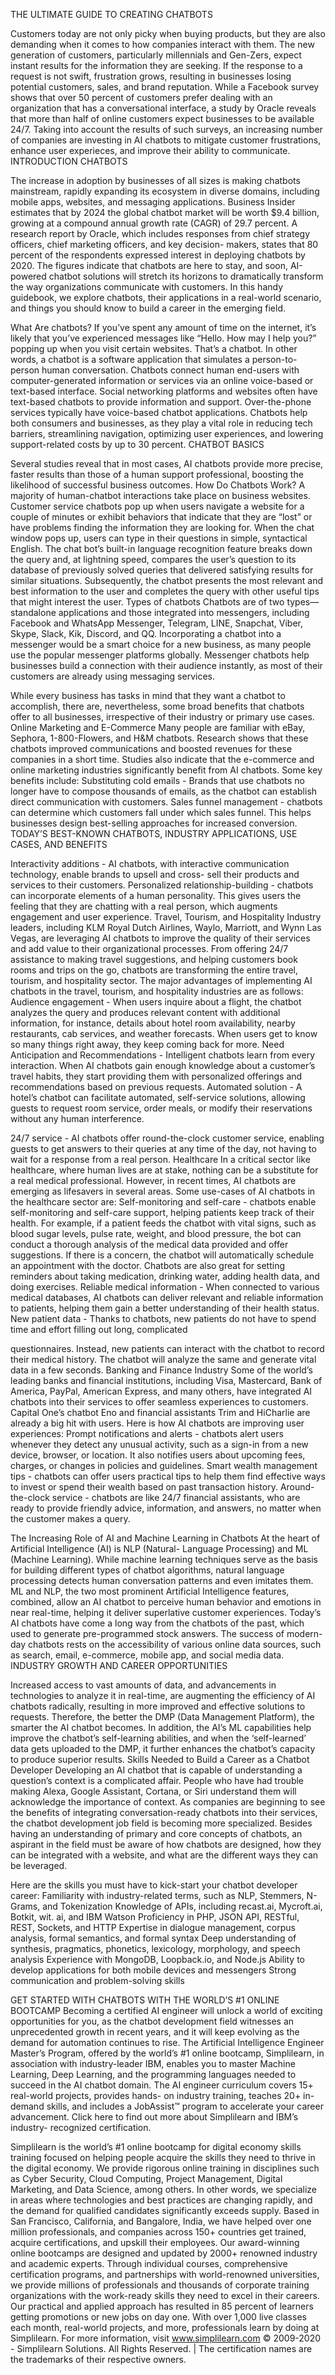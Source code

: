 THE ULTIMATE GUIDE TO
CREATING CHATBOTS

Customers today are not only picky when buying products,
but they are also demanding when it comes to how companies
interact with them.
The new generation of customers, particularly millennials and
Gen-Zers, expect instant results for the information they are
seeking. If the response to a request is not swift, frustration grows,
resulting in businesses losing potential customers, sales, and
brand reputation.
While a Facebook survey shows that over 50 percent of customers
prefer dealing with an organization that has a conversational
interface, a study by Oracle reveals that more than half of online
customers expect businesses to be available 24/7.
Taking into account the results of such surveys, an increasing
number of companies are investing in AI chatbots to mitigate
customer frustrations, enhance user experieces, and improve their
ability to communicate.
INTRODUCTION
CHATBOTS

The increase in adoption by businesses of all sizes is making
chatbots mainstream, rapidly expanding its ecosystem in diverse
domains, including mobile apps, websites, and messaging
applications.
Business Insider estimates that by 2024 the global chatbot market
will be worth $9.4 billion, growing at a compound annual growth
rate (CAGR) of 29.7 percent.
A research report by Oracle, which includes responses from
chief strategy officers, chief marketing officers, and key decision-
makers, states that 80 percent of the respondents expressed
interest in deploying chatbots by 2020.
The figures indicate that chatbots are here to stay, and soon,
AI-powered chatbot solutions will stretch its horizons to
dramatically transform the way organizations communicate with
customers.
In this handy guidebook, we explore chatbots, their applications
in a real-world scenario, and things you should know to build a
career in the emerging field.

What Are chatbots?
If you’ve spent any amount of time on the internet, it’s likely that
you’ve experienced messages like
“Hello. How may I help you?”
popping up when you visit certain websites. That’s a chatbot.
In other words, a chatbot is a software application that simulates a
person-to-person human conversation.
Chatbots connect human end-users with computer-generated
information or services via an online voice-based or text-based
interface.
Social networking platforms and websites often have text-based
chatbots to provide information and support. Over-the-phone
services typically have voice-based chatbot applications.
Chatbots help both consumers and businesses, as they play a vital
role in reducing tech barriers, streamlining navigation, optimizing
user experiences, and lowering support-related costs by up to
30 percent.
CHATBOT BASICS

Several studies reveal that in most cases, AI chatbots provide
more precise, faster results than those of a human support
professional, boosting the likelihood of successful business
outcomes.
How Do Chatbots Work?
A majority of human-chatbot interactions take place on business
websites.
Customer service chatbots pop up when users navigate a website
for a couple of minutes or exhibit behaviors that indicate that
they are “lost” or have problems finding the information they are
looking for.
When the chat window pops up, users can type in their questions
in simple, syntactical English.
The chat bot’s built-in language recognition feature breaks down
the query and, at lightning speed, compares the user’s question to
its database of previously solved queries that delivered satisfying
results for similar situations.
Subsequently, the chatbot presents the most relevant and best
information to the user and completes the query with other useful
tips that might interest the user.
Types of chatbots
Chatbots are of two types—standalone applications and those
integrated into messengers, including Facebook and WhatsApp
Messenger, Telegram, LINE, Snapchat, Viber, Skype, Slack, Kik,
Discord, and QQ.
Incorporating a chatbot into a messenger would be a smart choice
for a new business, as many people use the popular messenger
platforms globally.
Messenger chatbots help businesses build a connection with their
audience instantly, as most of their customers are already using
messaging services.

While every business has tasks in mind that they want a chatbot
to accomplish, there are, nevertheless, some broad benefits that
chatbots offer to all businesses, irrespective of their industry or
primary use cases.
Online Marketing and E-Commerce
Many people are familiar with eBay, Sephora, 1-800-Flowers, and
H&M chatbots.
Research shows that these chatbots improved communications
and boosted revenues for these companies in a short time.
Studies also indicate that the e-commerce and online marketing
industries significantly benefit from AI chatbots. Some key
benefits include:
Substituting cold emails - Brands that use chatbots no longer
have to compose thousands of emails, as the chatbot can
establish direct communication with customers.
Sales funnel management - chatbots can determine which
customers fall under which sales funnel. This helps businesses
design best-selling approaches for increased conversion.
TODAY’S BEST-KNOWN
CHATBOTS, INDUSTRY
APPLICATIONS, USE
CASES, AND BENEFITS

Interactivity additions - AI chatbots, with interactive
communication technology, enable brands to upsell and cross-
sell their products and services to their customers.
Personalized relationship-building - chatbots can incorporate
elements of a human personality. This gives users the feeling
that they are chatting with a real person, which augments
engagement and user experience.
Travel, Tourism, and Hospitality
Industry leaders, including KLM Royal Dutch Airlines, Waylo,
Marriott, and Wynn Las Vegas, are leveraging AI chatbots to
improve the quality of their services and add value to their
organizational processes.
From offering 24/7 assistance to making travel suggestions, and
helping customers book rooms and trips on the go, chatbots are
transforming the entire travel, tourism, and hospitality sector.
The major advantages of implementing AI chatbots in the travel,
tourism, and hospitality industries are as follows:
Audience engagement - When users inquire about a flight,
the chatbot analyzes the query and produces relevant content
with additional information, for instance, details about hotel
room availability, nearby restaurants, cab services, and
weather forecasts. When users get to know so many things
right away, they keep coming back for more.
Need Anticipation and Recommendations - Intelligent
chatbots learn from every interaction. When AI chatbots
gain enough knowledge about a customer’s travel habits,
they start providing them with personalized offerings and
recommendations based on previous requests.
Automated solution - A hotel’s chatbot can facilitate
automated, self-service solutions, allowing guests to request
room service, order meals, or modify their reservations without
any human interference.

24/7 service - AI chatbots offer round-the-clock customer
service, enabling guests to get answers to their queries at any
time of the day, not having to wait for a response from a real
person.
Healthcare
In a critical sector like healthcare, where human lives are at stake,
nothing can be a substitute for a real medical professional.
However, in recent times, AI chatbots are emerging as lifesavers in
several areas.
Some use-cases of AI chatbots in the healthcare sector are:
Self-monitoring and self-care - chatbots enable self-monitoring
and self-care support, helping patients keep track of their
health. For example, if a patient feeds the chatbot with vital
signs, such as blood sugar levels, pulse rate, weight, and
blood pressure, the bot can conduct a thorough analysis of
the medical data provided and offer suggestions. If there
is a concern, the chatbot will automatically schedule an
appointment with the doctor.
Chatbots are also great for setting reminders about taking
medication, drinking water, adding health data, and doing
exercises.
Reliable medical information - When connected to various
medical databases, AI chatbots can deliver relevant and
reliable information to patients, helping them gain a better
understanding of their health status.
New patient data - Thanks to chatbots, new patients do not
have to spend time and effort filling out long, complicated

questionnaires. Instead, new patients can interact with the
chatbot to record their medical history. The chatbot will
analyze the same and generate vital data in a few seconds.
Banking and Finance Industry
Some of the world’s leading banks and financial institutions,
including Visa, Mastercard, Bank of America, PayPal, American
Express, and many others, have integrated AI chatbots into their
services to offer seamless experiences to customers.
Capital One’s chatbot Eno and financial assistants Trim and
HiCharlie are already a big hit with users.
Here is how AI chatbots are improving user experiences:
Prompt notifications and alerts - chatbots alert users
whenever they detect any unusual activity, such as a sign-in
from a new device, browser, or location. It also notifies users
about upcoming fees, charges, or changes in policies and
guidelines.
Smart wealth management tips - chatbots can offer users
practical tips to help them find effective ways to invest or
spend their wealth based on past transaction history.
Around-the-clock service - chatbots are like 24/7 financial
assistants, who are ready to provide friendly advice,
information, and answers, no matter when the customer makes
a query.

The Increasing Role of AI and
Machine Learning in Chatbots
At the heart of Artificial Intelligence (AI) is NLP (Natural-
Language Processing) and ML (Machine Learning).
While machine learning techniques serve as the basis for building
different types of chatbot algorithms, natural language processing
detects human conversation patterns and even imitates them.
ML and NLP, the two most prominent Artificial Intelligence
features, combined, allow an AI chatbot to perceive human
behavior and emotions in near real-time, helping it deliver
superlative customer experiences.
Today’s AI chatbots have come a long way from the chatbots of
the past, which used to generate pre-programmed stock answers.
The success of modern-day chatbots rests on the accessibility of
various online data sources, such as search, email, e-commerce,
mobile app, and social media data.
INDUSTRY GROWTH
AND CAREER
OPPORTUNITIES

Increased access to vast amounts of data, and advancements
in technologies to analyze it in real-time, are augmenting the
efficiency of AI chatbots radically, resulting in more improved and
effective solutions to requests.
Therefore, the better the DMP (Data Management Platform), the
smarter the AI chatbot becomes.
In addition, the AI’s ML capabilities help improve the chatbot’s
self-learning abilities, and when the ‘self-learned’ data gets
uploaded to the DMP, it further enhances the chatbot’s capacity
to produce superior results.
Skills Needed to Build a Career as
a Chatbot Developer
Developing an AI chatbot that is capable of understanding a
question’s context is a complicated affair.
People who have had trouble making Alexa, Google Assistant,
Cortana, or Siri understand them will acknowledge the importance
of context.
As companies are beginning to see the benefits of integrating
conversation-ready chatbots into their services, the chatbot
development job field is becoming more specialized.
Besides having an understanding of primary and core concepts of
chatbots, an aspirant in the field must be aware of how chatbots
are designed, how they can be integrated with a website, and
what are the different ways they can be leveraged.

Here are the skills you must have to kick-start your chatbot
developer career:
Familiarity with industry-related terms, such as NLP, Stemmers,
N-Grams, and Tokenization
Knowledge of APIs, including recast.ai, Mycroft.ai, Botkit, wit.
ai, and IBM Watson
Proficiency in PHP, JSON API, RESTful, REST, Sockets, and
HTTP
Expertise in dialogue management, corpus analysis, formal
semantics, and formal syntax
Deep understanding of synthesis, pragmatics, phonetics,
lexicology, morphology, and speech analysis
Experience with MongoDB, Loopback.io, and Node.js
Ability to develop applications for both mobile devices and
messengers
Strong communication and problem-solving skills

GET STARTED WITH
CHATBOTS WITH
THE WORLD’S
#1 ONLINE BOOTCAMP
Becoming a certified AI engineer will unlock a world of exciting
opportunities for you, as the chatbot development field witnesses
an unprecedented growth in recent years, and it will keep evolving
as the demand for automation continues to rise.
The Artificial Intelligence Engineer Master’s Program, offered by
the world’s #1 online bootcamp, Simplilearn, in association with
industry-leader IBM, enables you to master Machine Learning,
Deep Learning, and the programming languages needed to
succeed in the AI chatbot domain.
The AI engineer curriculum covers 15+
real-world projects, provides hands-
on industry training, teaches 20+
in-demand skills, and includes a
JobAssist™ program to accelerate
your career advancement.
Click here to find out more about
Simplilearn and IBM’s industry-
recognized certification.

Simplilearn is the world’s #1 online bootcamp for digital economy skills training focused on
helping people acquire the skills they need to thrive in the digital economy.
We provide rigorous online training in disciplines such as Cyber Security, Cloud Computing,
Project Management, Digital Marketing, and Data Science, among others. In other words,
we specialize in areas where technologies and best practices are changing rapidly, and the
demand for qualified candidates significantly exceeds supply.
Based in San Francisco, California, and Bangalore, India, we have helped over one million
professionals, and companies across 150+ countries get trained, acquire certifications, and
upskill their employees.
Our award-winning online bootcamps are designed and updated by 2000+ renowned
industry and academic experts. Through individual courses, comprehensive certification
programs, and partnerships with world-renowned universities, we provide millions of
professionals and thousands of corporate training organizations with the work-ready skills
they need to excel in their careers. Our practical and applied approach has resulted in 85
percent of learners getting promotions or new jobs on day one. With over 1,000 live classes
each month, real-world projects, and more, professionals learn by doing at Simplilearn.
For more information, visit www.simplilearn.com
© 2009-2020 - Simplilearn Solutions. All Rights Reserved. | The certification names are the
trademarks of their respective owners.